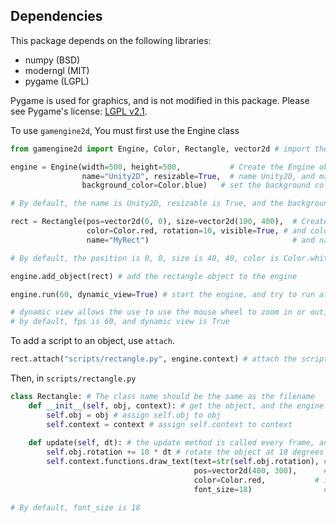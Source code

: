 ## Dependencies

This package depends on the following libraries:

- numpy (BSD)
- moderngl (MIT)
- pygame (LGPL)

Pygame is used for graphics, and is not modified in this package. Please see Pygame's license: [LGPL v2.1](https://www.pygame.org/docs/).

To use `gamengine2d`, You must first use the Engine class

```python
from gamengine2d import Engine, Color, Rectangle, vector2d # import the Engine Rectangle, vector2d, and Color classes

engine = Engine(width=500, height=500,           # Create the Engine object that opens a window of height 500, width 500,
                name="Unity2D", resizable=True,  # name Unity2D, and make the window resizable,
                background_color=Color.blue)   # set the background color to blue

# By default, the name is Unity2D, resizable is True, and the background color is Color.black()

rect = Rectangle(pos=vector2d(0, 0), size=vector2d(100, 400),  # Create a rectangle at 0, 0, with size 100, 400,
                 color=Color.red, rotation=10, visible=True, # and color red, and rotation 10 degrees, and make it visible,
                 name="MyRect")                                # and name it MyRect

# By default, the position is 0, 0, size is 40, 40, color is Color.white(), rotation is 0, visible is True, and name is rectangle

engine.add_object(rect) # add the rectangle object to the engine

engine.run(60, dynamic_view=True) # start the engine, and try to run at 60 fps, and dynamic view is True

# dynamic view allows the use to use the mouse wheel to zoom in or out, or left click and drag to pan around.
# by default, fps is 60, and dynamic view is True
```

To add a script to an object, use `attach`.

```python
rect.attach("scripts/rectangle.py", engine.context) # attach the script rectangle.py to the rect object with the engine context
```
Then, in ``scripts/rectangle.py``

```python
class Rectangle: # The class name should be the same as the filename
    def __init__(self, obj, context): # get the object, and the engine context
        self.obj = obj # assign self.obj to obj
        self.context = context # assign self.context to context
    
    def update(self, dt): # the update method is called every frame, and takes dt which is delta time
        self.obj.rotation += 10 * dt # rotate the object at 10 degrees per second
        self.context.functions.draw_text(text=str(self.obj.rotation), # Draw the current rotation as text
                                         pos=vector2d(400, 300),      # at 400, 300
                                         color=Color.red,           # in red
                                         font_size=18)                # with font size 18

# By default, font_size is 18
```
